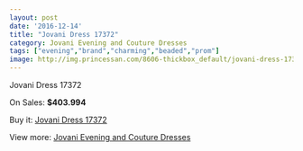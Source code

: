 ```yaml
---
layout: post
date: '2016-12-14'
title: "Jovani Dress 17372"
category: Jovani Evening and Couture Dresses
tags: ["evening","brand","charming","beaded","prom"]
image: http://img.princessan.com/8606-thickbox_default/jovani-dress-17372.jpg
---
```

Jovani Dress 17372

On Sales: **$403.994**
<a href="https://www.princessan.com/en/jovani-evening-and-couture-dresses/3789-jovani-dress-17372.html"><amp-img layout="responsive" width="600" height="600" src="//img.princessan.com/8606-thickbox_default/jovani-dress-17372.jpg" alt="Jovani Dress 17372 0" /></a>
<a href="https://www.princessan.com/en/jovani-evening-and-couture-dresses/3789-jovani-dress-17372.html"><amp-img layout="responsive" width="600" height="600" src="//img.princessan.com/8607-thickbox_default/jovani-dress-17372.jpg" alt="Jovani Dress 17372 1" /></a>

Buy it: [Jovani Dress 17372](https://www.princessan.com/en/jovani-evening-and-couture-dresses/3789-jovani-dress-17372.html "Jovani Dress 17372")

View more: [Jovani Evening and Couture Dresses](https://www.princessan.com/en/27-jovani-evening-and-couture-dresses "Jovani Evening and Couture Dresses")